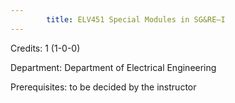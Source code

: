 ```yaml
---
        title: ELV451 Special Modules in SG&RE–I
---
```

Credits: 1 (1-0-0)

Department: Department of Electrical Engineering

Prerequisites: to be decided by the instructor

